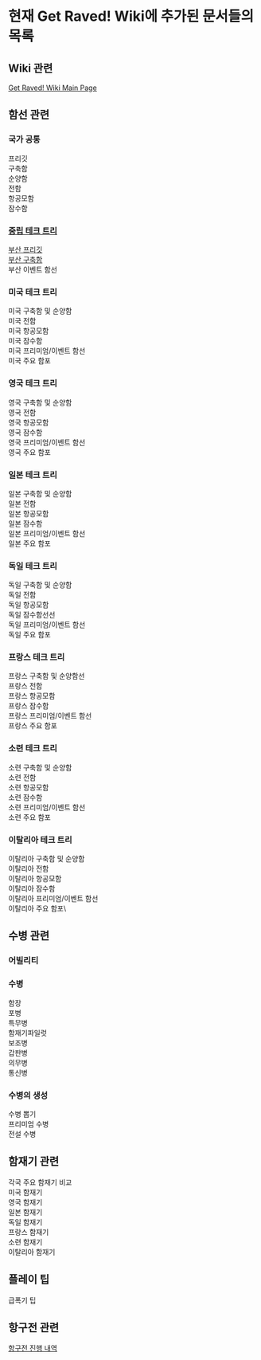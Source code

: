 # 현재 Get Raved! Wiki에 추가된 문서들의 목록

## Wiki 관련

[Get Raved! Wiki Main Page](wikimain)

## 함선 관련

### 국가 공통

프리깃\
구축함\
순양함\
전함\
항공모함\
잠수함

### [중립 테크 트리](neutraltree)

[부산 프리깃](busan0000)\
[부산 구축함](busan0001)\
부산 이벤트 함선

### 미국 테크 트리

미국 구축함 및 순양함\
미국 전함\
미국 항공모함\
미국 잠수함\
미국 프리미엄/이벤트 함선\
미국 주요 함포

### 영국 테크 트리

영국 구축함 및 순양함\
영국 전함\
영국 항공모함\
영국 잠수함\
영국 프리미엄/이벤트 함선\
영국 주요 함포

### 일본 테크 트리

일본 구축함 및 순양함\
일본 전함\
일본 항공모함\
일본 잠수함\
일본 프리미엄/이벤트 함선\
일본 주요 함포

### 독일 테크 트리

독일 구축함 및 순양함\
독일 전함\
독일 항공모함\
독일 잠수함선선\
독일 프리미엄/이벤트 함선\
독일 주요 함포

### 프랑스 테크 트리

프랑스 구축함 및 순양함선\
프랑스 전함\
프랑스 항공모함\
프랑스 잠수함\
프랑스 프리미엄/이벤트 함선\
프랑스 주요 함포

### 소련 테크 트리

소련 구축함 및 순양함\
소련 전함\
소련 항공모함\
소련 잠수함\
소련 프리미엄/이벤트 함선\
소련 주요 함포

### 이탈리아 테크 트리

이탈리아 구축함 및 순양함\
이탈리아 전함\
이탈리아 항공모함\
이탈리아 잠수함\
이탈리아 프리미엄/이벤트 함선\
이탈리아 주요 함포\

## 수병 관련

### 어빌리티

### 수병

함장\
포병\
특무병\
함재기파일럿\
보조병\
갑판병\
의무병\
통신병

### 수병의 생성

수병 뽑기\
프리미엄 수병\
전설 수병

## 함재기 관련

각국 주요 함재기 비교\
미국 함재기\
영국 함재기\
일본 함재기\
독일 함재기\
프랑스 함재기\
소련 함재기\
이탈리아 함재기

## 플레이 팁

급폭기 팁

## 항구전 관련

[항구전 진행 내역](harborassaulthistory)

